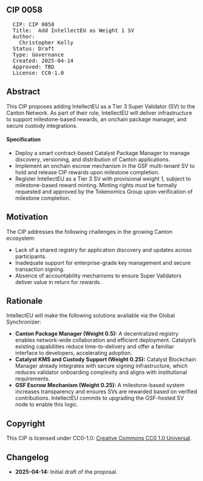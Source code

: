 ## CIP 0058

<pre>
  CIP: CIP 0058
  Title:  Add IntellectEU as Weight 1 SV
  Author: 
    Christopher Kelly 
  Status: Draft 
  Type: Governance 
  Created: 2025-04-14
  Approved: TBD
  License: CC0-1.0
</pre>

## Abstract

This CIP proposes adding IntellectEU as a Tier 3 Super Validator (SV) to the Canton Network. As part of their role, IntellectEU will deliver infrastructure to support milestone-based rewards, an onchain package manager, and secure custody integrations.

#### Specification
* Deploy a smart contract-based Catalyst Package Manager to manage discovery, versioning, and distribution of Canton applications.
* Implement an onchain escrow mechanism in the GSF multi-tenant SV to hold and release CIP rewards upon milestone completion.
* Register IntellectEU as a Tier 3 SV with provisional weight 1, subject to milestone-based reward minting. Minting rights must be formally requested and approved by the Tokenomics Group upon verification of milestone completion.

## Motivation

The CIP addresses the following challenges in the growing Canton ecosystem:

* Lack of a shared registry for application discovery and updates across participants.
* Inadequate support for enterprise-grade key management and secure transaction signing.
* Absence of accountability mechanisms to ensure Super Validators deliver value in return for rewards.

## Rationale
IntellectEU will make the following solutions available via the Global Synchronizer: 
* **Canton Package Manager (Weight 0.5):** A decentralized registry enables network-wide collaboration and efficient deployment. Catalyst’s existing capabilities reduce time-to-delivery and offer a familiar interface to developers, accelerating adoption.
* **Catalyst KMS and Custody Support (Weight 0.25):** Catalyst Blockchain Manager already integrates with secure signing infrastructure, which reduces validator onboarding complexity and aligns with institutional requirements.
* **GSF Escrow Mechanism (Weight 0.25):** A milestone-based system increases transparency and ensures SVs are rewarded based on verified contributions. IntellectEU commits to upgrading the GSF-hosted SV node to enable this logic.


## Copyright

This CIP is licensed under CC0-1.0: [Creative Commons CC0 1.0 Universal](https://creativecommons.org/publicdomain/zero/1.0/).

## Changelog

* **2025-04-14:** Initial draft of the proposal.